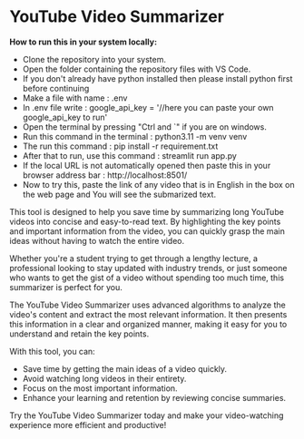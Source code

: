 # YouTube Video Summarizer

**How to run this in your system locally:**
- Clone the repository into your system.
- Open the folder containing the repository files with VS Code.
- If you don't already have python installed then please install python first before continuing
- Make a file with name : .env
- In .env file write : google_api_key = '//here you can paste your own google_api_key to run'
- Open the terminal by pressing "Ctrl and `" if you are on windows.
- Run this command in the terminal    : python3.11 -m venv venv
- The run this command                : pip install -r requirement.txt
- After that to run, use this command : streamlit run app.py
- If the local URL is not automatically opened then paste this in your browser address bar : http://localhost:8501/
- Now to try this, paste the link of any video that is in English in the box on the web page and You will see the submarized text. 

This tool is designed to help you save time by summarizing long YouTube videos into concise and easy-to-read text. By highlighting the key points and important information from the video, you can quickly grasp the main ideas without having to watch the entire video. 

Whether you're a student trying to get through a lengthy lecture, a professional looking to stay updated with industry trends, or just someone who wants to get the gist of a video without spending too much time, this summarizer is perfect for you. 

The YouTube Video Summarizer uses advanced algorithms to analyze the video's content and extract the most relevant information. It then presents this information in a clear and organized manner, making it easy for you to understand and retain the key points. 

With this tool, you can:
- Save time by getting the main ideas of a video quickly.
- Avoid watching long videos in their entirety.
- Focus on the most important information.
- Enhance your learning and retention by reviewing concise summaries.

Try the YouTube Video Summarizer today and make your video-watching experience more efficient and productive!